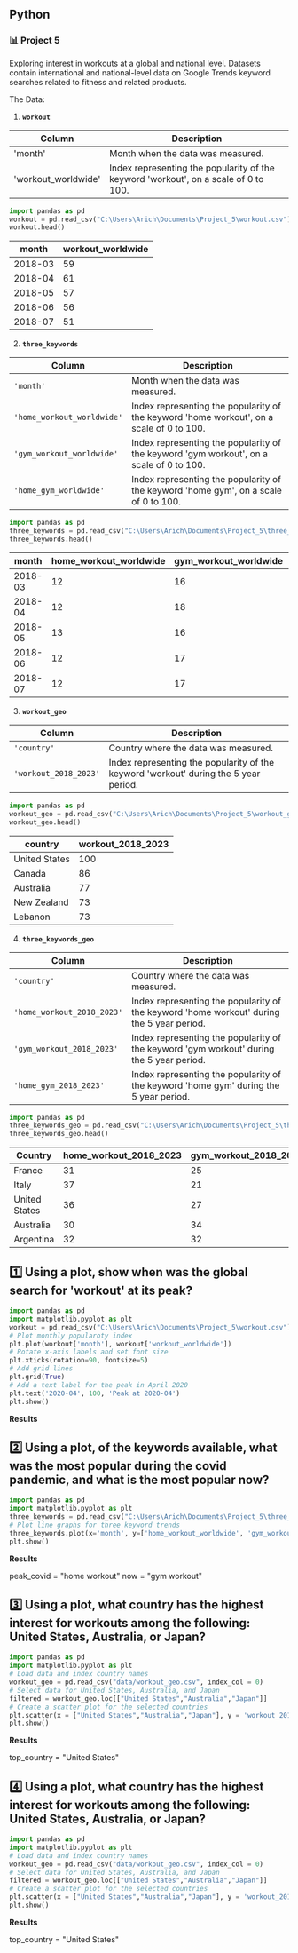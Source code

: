 ## Python
### :bar_chart: Project 5

Exploring interest in workouts at a global and national level. Datasets contain international and national-level data on Google Trends keyword searches related to fitness and related products.

The Data:

1. **`workout`**

|Column             |Description                                                                        |
|-------------------|-----------------------------------------------------------------------------------|
|'month'            |Month when the data was measured.                                                  |
|'workout_worldwide'|Index representing the popularity of the keyword 'workout', on a scale of 0 to 100.|


````python
import pandas as pd
workout = pd.read_csv("C:\Users\Arich\Documents\Project_5\workout.csv")
workout.head()
````

|month              |workout_worldwide                                                                  |
|-------------------|-----------------------------------------------------------------------------------|
|2018-03            |59                                                                                 |
|2018-04            |61                                                                                 |
|2018-05            |57                                                                                 |
|2018-06            |56                                                                                 |
|2018-07            |51                                                                                 |


2. **`three_keywords`**
   
| Column     | Description              |
|------------|--------------------------|
| `'month'` | Month when the data was measured. |
| `'home_workout_worldwide'` | Index representing the popularity of the keyword 'home workout', on a scale of 0 to 100. |
| `'gym_workout_worldwide'` | Index representing the popularity of the keyword 'gym workout', on a scale of 0 to 100. |
| `'home_gym_worldwide'` | Index representing the popularity of the keyword 'home gym', on a scale of 0 to 100. |


````python
import pandas as pd
three_keywords = pd.read_csv("C:\Users\Arich\Documents\Project_5\three_keywords.csv")
three_keywords.head()
````

|month              |home_workout_worldwide                                                             |gym_workout_worldwide|home_gym_worldwide|
|-------------------|-----------------------------------------------------------------------------------|---------------------|------------------|
|2018-03            |12                                                                                 |16                   |10                |
|2018-04            |12                                                                                 |18                   |10                |
|2018-05            |13                                                                                 |16                   |9                 |
|2018-06            |12                                                                                 |17                   |9                 |
|2018-07            |12                                                                                 |17                   |9                 |


3. **`workout_geo`**
   
| Column     | Description              |
|------------|--------------------------|
| `'country'` | Country where the data was measured. |
| `'workout_2018_2023'` | Index representing the popularity of the keyword 'workout' during the 5 year period. |


````python
import pandas as pd
workout_geo = pd.read_csv("C:\Users\Arich\Documents\Project_5\workout_geo.csv")
workout_geo.head()
````

|country            |workout_2018_2023                                                                  |
|-------------------|-----------------------------------------------------------------------------------|
|United States      |100                                                                                |
|Canada             |86                                                                                 |
|Australia          |77                                                                                 |
|New Zealand        |73                                                                                 |
|Lebanon            |73                                                                                 |

4. **`three_keywords_geo`**
   
| Column     | Description              |
|------------|--------------------------|
| `'country'` | Country where the data was measured. |
| `'home_workout_2018_2023'` | Index representing the popularity of the keyword 'home workout' during the 5 year period. |
| `'gym_workout_2018_2023'` | Index representing the popularity of the keyword 'gym workout' during the 5 year period.  |
| `'home_gym_2018_2023'` | Index representing the popularity of the keyword 'home gym' during the 5 year period. |

````python
import pandas as pd
three_keywords_geo = pd.read_csv("C:\Users\Arich\Documents\Project_5\three_keywords_geo.csv")
three_keywords_geo.head()
````

|Country            |home_workout_2018_2023                                                             |gym_workout_2018_2023|home_gym_2018_2023|
|-------------------|-----------------------------------------------------------------------------------|---------------------|------------------|
|France             |31                                                                                 |25                   |44                |
|Italy              |37                                                                                 |21                   |42                |
|United States      |36                                                                                 |27                   |37                |
|Australia          |30                                                                                 |34                   |36                |
|Argentina          |32                                                                                 |32                   |36                |



## :one: Using a plot, show when was the global search for 'workout' at its peak?

````python
import pandas as pd
import matplotlib.pyplot as plt
workout = pd.read_csv("C:\Users\Arich\Documents\Project_5\workout.csv")
# Plot monthly popularoty index
plt.plot(workout['month'], workout['workout_worldwide'])
# Rotate x-axis labels and set font size
plt.xticks(rotation=90, fontsize=5)
# Add grid lines
plt.grid(True)
# Add a text label for the peak in April 2020
plt.text('2020-04', 100, 'Peak at 2020-04')
plt.show()
````
**Results**



## :two: Using a plot, of the keywords available, what was the most popular during the covid pandemic, and what is the most popular now?

````python
import pandas as pd
import matplotlib.pyplot as plt
three_keywords = pd.read_csv("C:\Users\Arich\Documents\Project_5\three_keywords.csv")
# Plot line graphs for three keyword trends
three_keywords.plot(x='month', y=['home_workout_worldwide', 'gym_workout_worldwide', 'home_gym_worldwide'])
plt.show()
````
**Results**


peak_covid = "home workout"
now = "gym workout"

## :three: Using a plot, what country has the highest interest for workouts among the following: United States, Australia, or Japan? 

````python
import pandas as pd
import matplotlib.pyplot as plt
# Load data and index country names
workout_geo = pd.read_csv("data/workout_geo.csv", index_col = 0)
# Select data for United States, Australia, and Japan
filtered = workout_geo.loc[["United States","Australia","Japan"]]
# Create a scatter plot for the selected countries
plt.scatter(x = ["United States","Australia","Japan"], y = 'workout_2018_2023',data = filtered)
plt.show()
````
**Results**

top_country = "United States"

## :four: Using a plot, what country has the highest interest for workouts among the following: United States, Australia, or Japan? 

````python
import pandas as pd
import matplotlib.pyplot as plt
# Load data and index country names
workout_geo = pd.read_csv("data/workout_geo.csv", index_col = 0)
# Select data for United States, Australia, and Japan
filtered = workout_geo.loc[["United States","Australia","Japan"]]
# Create a scatter plot for the selected countries
plt.scatter(x = ["United States","Australia","Japan"], y = 'workout_2018_2023',data = filtered)
plt.show()
````
**Results**

top_country = "United States"
